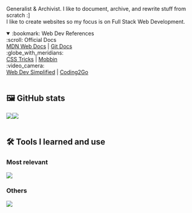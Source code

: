 Generalist & Archivist. I like to document, archive, and rewrite stuff from scratch :] <br>
I like to create websites so my focus is on Full Stack Web Development. <br>

<details open>
  <summary>:bookmark: Web Dev References</summary>
    :scroll: Official Docs <br>
      <a href="https://developer.mozilla.org/en-US/" target="_blank">MDN Web Docs</a> |
      <a href="https://git-scm.com/doc" target="_blank">Git Docs</a> <br>
    :globe_with_meridians: <br>
      <a href="https://css-tricks.com/" target="_blank">CSS Tricks</a> |
      <a href="https://mobbin.com/discover/sites/latest" target="_blank">Mobbin</a> <br>
    :video_camera: <br>
      <a href="https://m.youtube.com/@WebDevSimplified" target="_blank">Web Dev Simplified</a> |
      <a href="https://m.youtube.com/@coding2go" target="_blank">Coding2Go</a> <br>
</details> <br>

## :framed_picture: GitHub stats
<div style="display: flex;">
<img src="https://github-readme-stats.vercel.app/api?username=giannasaurus&show_icons=true&theme=transparent"></a>
<img src="https://github-readme-stats.vercel.app/api/top-langs/?username=giannasaurus&layout=compact&theme=transparent"</a>
</div> <br>
<!--
![Gianna's GitHub stats](https://github-readme-stats.vercel.app/api?username=giannasaurus&show_icons=true&theme=transparent)
[![Top Langs](https://github-readme-stats.vercel.app/api/top-langs/?username=giannasaurus&layout=compact&theme=transparent)](https://github.com/giannasaurus/github-readme-stats)
-->

## :hammer_and_wrench: Tools I learned and use
### Most relevant
<div align='left'>
  <img src="https://skillicons.dev/icons?i=html,css,js,git,github,nodejs,npm,express,vscode&theme=dark" />
</p>

### Others
<p align='left'>
  <img src="https://skillicons.dev/icons?i=cs,java,jquery,figma,notion,md,visualstudio,sublime,replit&theme=dark" />
</p>
